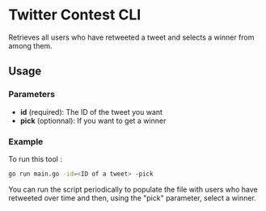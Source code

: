 # Twitter Contest CLI
Retrieves all users who have retweeted a tweet and selects a winner from among them.

## Usage
### Parameters
* **id** (required): The ID of the tweet you want
* **pick** (optionnal): If you want to get a winner

### Example
To run this tool :

```bash
go run main.go -id=<ID of a tweet> -pick
```

You can run the script periodically to populate the file with users who have retweeted over time and then, using the "pick" parameter, select a winner.
